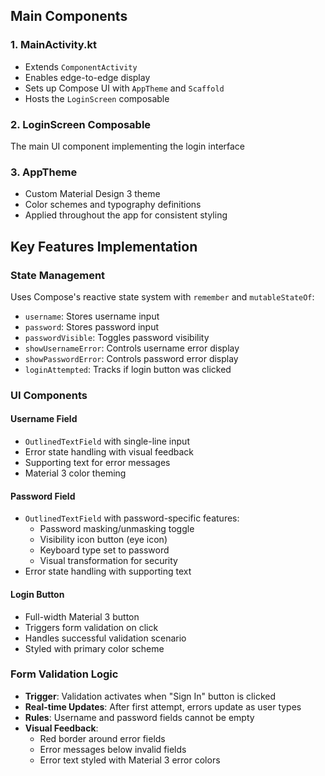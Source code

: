 ## Main Components

### 1. **MainActivity.kt**
- Extends `ComponentActivity`
- Enables edge-to-edge display
- Sets up Compose UI with `AppTheme` and `Scaffold`
- Hosts the `LoginScreen` composable

### 2. **LoginScreen Composable**
The main UI component implementing the login interface

### 3. **AppTheme**
- Custom Material Design 3 theme
- Color schemes and typography definitions
- Applied throughout the app for consistent styling

## Key Features Implementation

### State Management
Uses Compose's reactive state system with `remember` and `mutableStateOf`:
- `username`: Stores username input
- `password`: Stores password input
- `passwordVisible`: Toggles password visibility
- `showUsernameError`: Controls username error display
- `showPasswordError`: Controls password error display
- `loginAttempted`: Tracks if login button was clicked

### UI Components

#### Username Field
- `OutlinedTextField` with single-line input
- Error state handling with visual feedback
- Supporting text for error messages
- Material 3 color theming

#### Password Field
- `OutlinedTextField` with password-specific features:
  - Password masking/unmasking toggle
  - Visibility icon button (eye icon)
  - Keyboard type set to password
  - Visual transformation for security
- Error state handling with supporting text

#### Login Button
- Full-width Material 3 button
- Triggers form validation on click
- Handles successful validation scenario
- Styled with primary color scheme

### Form Validation Logic
- **Trigger**: Validation activates when "Sign In" button is clicked
- **Real-time Updates**: After first attempt, errors update as user types
- **Rules**: Username and password fields cannot be empty
- **Visual Feedback**:
  - Red border around error fields
  - Error messages below invalid fields
  - Error text styled with Material 3 error colors